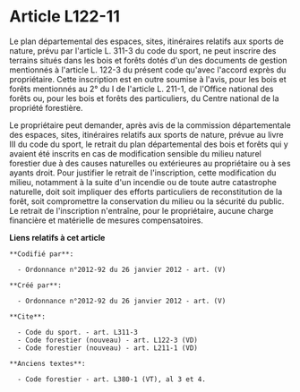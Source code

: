 # Article L122-11

Le plan départemental des espaces, sites, itinéraires relatifs aux sports de nature, prévu par l'article L. 311-3 du code du
sport, ne peut inscrire des terrains situés dans les bois et forêts dotés d'un des documents de gestion mentionnés à
l'article L. 122-3 du présent code qu'avec l'accord exprès du propriétaire. Cette inscription est en outre soumise à l'avis,
pour les bois et forêts mentionnés au 2° du I de l'article L. 211-1, de l'Office national des forêts ou, pour les bois et
forêts des particuliers, du Centre national de la propriété forestière.

Le propriétaire peut demander, après avis de la commission départementale des espaces, sites, itinéraires relatifs aux sports
de nature, prévue au livre III du code du sport, le retrait du plan départemental des bois et forêts qui y avaient été
inscrits en cas de modification sensible du milieu naturel forestier due à des causes naturelles ou extérieures au
propriétaire ou à ses ayants droit. Pour justifier le retrait de l'inscription, cette modification du milieu, notamment à la
suite d'un incendie ou de toute autre catastrophe naturelle, doit soit impliquer des efforts particuliers de reconstitution
de la forêt, soit compromettre la conservation du milieu ou la sécurité du public. Le retrait de l'inscription n'entraîne,
pour le propriétaire, aucune charge financière et matérielle de mesures compensatoires.

**Liens relatifs à cet article**

	**Codifié par**:

	  - Ordonnance n°2012-92 du 26 janvier 2012 - art. (V)

	**Créé par**:

	  - Ordonnance n°2012-92 du 26 janvier 2012 - art. (V)

	**Cite**:

	  - Code du sport. - art. L311-3
	  - Code forestier (nouveau) - art. L122-3 (VD)
	  - Code forestier (nouveau) - art. L211-1 (VD)

	**Anciens textes**:

	  - Code forestier - art. L380-1 (VT), al 3 et 4.
